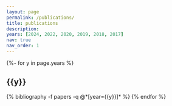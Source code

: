 ```yaml
---
layout: page
permalink: /publications/
title: publications
description: 
years: [2024, 2022, 2020, 2019, 2018, 2017]
nav: true
nav_order: 1
---
```

<!-- _pages/publications.md -->
<div class="publications">

{%- for y in page.years %}
  <h2 class="year">{{y}}</h2>
  {% bibliography -f papers -q @*[year={{y}}]* %}
{% endfor %}

</div>
